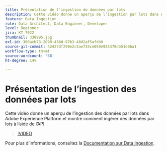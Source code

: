 ```yaml
---
title: Présentation de l’ingestion de données par lots
description: Cette vidéo donne un aperçu de l’ingestion par lots dans Adobe Experience Platform et montre comment ingérer des données par lots à l’aide de l’API.
feature: Data Ingestion
role: Data Architect, Data Engineer, Developer
level: Beginner
jira: KT-7022
thumbnail: 330995.jpg
exl-id: 300acb73-2099-438d-97b3-48d2af5afdb0
source-git-commit: 42427df298e2c5ae734ce050e935378db51e66a1
workflow-type: tm+mt
source-wordcount: '68'
ht-degree: 14%

---
```


# Présentation de lʼingestion des données par lots

Cette vidéo donne un aperçu de l’ingestion des données par lots dans Adobe Experience Platform et montre comment ingérer des données par lots à l’aide de l’API.

>[!VIDEO](https://video.tv.adobe.com/v/330995?quality=12&learn=on)

Pour plus d’informations, consultez la [Documentation sur Data Ingestion](https://experienceleague.adobe.com/docs/experience-platform/ingestion/home.html?lang=fr).